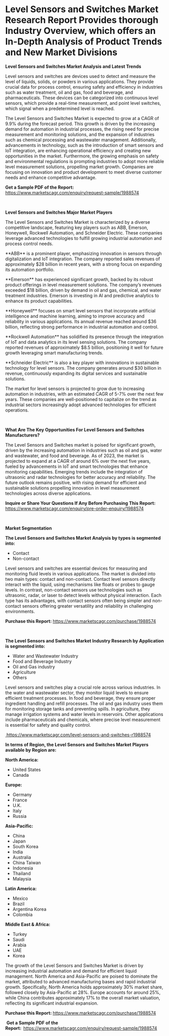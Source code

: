 <p><h1>Level Sensors and Switches Market Research Report Provides thorough Industry Overview, which offers an In-Depth Analysis of Product Trends and New Market Divisions</h1></p><p><strong>Level Sensors and Switches Market Analysis and Latest Trends</strong></p>
<p><p>Level sensors and switches are devices used to detect and measure the level of liquids, solids, or powders in various applications. They provide crucial data for process control, ensuring safety and efficiency in industries such as water treatment, oil and gas, food and beverage, and pharmaceuticals. These devices can be categorized into continuous level sensors, which provide a real-time measurement, and point level switches, which signal when a predetermined level is reached.</p><p>The Level Sensors and Switches Market is expected to grow at a CAGR of 9.9% during the forecast period. This growth is driven by the increasing demand for automation in industrial processes, the rising need for precise measurement and monitoring solutions, and the expansion of industries such as chemical processing and wastewater management. Additionally, advancements in technology, such as the introduction of smart sensors and IoT integration, are enhancing operational efficiency and creating new opportunities in the market. Furthermore, the growing emphasis on safety and environmental regulations is prompting industries to adopt more reliable level measurement solutions, propelling market growth. Companies are focusing on innovation and product development to meet diverse customer needs and enhance competitive advantage.</p></p>
<p><strong>Get a Sample PDF of the Report:&nbsp;</strong> <a href="https://www.marketscagr.com/enquiry/request-sample/1988574?utm_campaign=1879&utm_medium=2&utm_source=Github&utm_content=ia&utm_term=12042025&utm_id=level-sensors-and-switches">https://www.marketscagr.com/enquiry/request-sample/1988574</a></p>
<p>&nbsp;</p>
<p><strong>Level Sensors and Switches Major Market Players</strong></p>
<p><p>The Level Sensors and Switches Market is characterized by a diverse competitive landscape, featuring key players such as ABB, Emerson, Honeywell, Rockwell Automation, and Schneider Electric. These companies leverage advanced technologies to fulfill growing industrial automation and process control needs.</p><p>**ABB** is a prominent player, emphasizing innovation in sensors through digitalization and IoT integration. The company reported sales revenues of approximately $28 billion in recent years, with a strong focus on expanding its automation portfolio.</p><p>**Emerson** has experienced significant growth, backed by its robust product offerings in level measurement solutions. The company’s revenues exceeded $18 billion, driven by demand in oil and gas, chemical, and water treatment industries. Emerson is investing in AI and predictive analytics to enhance its product capabilities.</p><p>**Honeywell** focuses on smart level sensors that incorporate artificial intelligence and machine learning, aiming to improve accuracy and reliability in various applications. Its annual revenue reached around $36 billion, reflecting strong performance in industrial automation and control.</p><p>**Rockwell Automation** has solidified its presence through the integration of IoT and data analytics in its level sensing solutions. The company reported revenues of approximately $8.5 billion, positioning it well for future growth leveraging smart manufacturing trends.</p><p>**Schneider Electric** is also a key player with innovations in sustainable technology for level sensors. The company generates around $30 billion in revenue, continuously expanding its digital services and sustainable solutions.</p><p>The market for level sensors is projected to grow due to increasing automation in industries, with an estimated CAGR of 5-7% over the next few years. These companies are well-positioned to capitalize on the trend as industrial sectors increasingly adopt advanced technologies for efficient operations.</p></p>
<p>&nbsp;</p>
<p><strong>What Are The Key Opportunities For Level Sensors and Switches Manufacturers?</strong></p>
<p><p>The Level Sensors and Switches market is poised for significant growth, driven by the increasing automation in industries such as oil and gas, water and wastewater, and food and beverage. As of 2023, the market is projected to expand at a CAGR of around 6% over the next five years, fueled by advancements in IoT and smart technologies that enhance monitoring capabilities. Emerging trends include the integration of ultrasonic and radar technologies for better accuracy and reliability. The future outlook remains positive, with rising demand for efficient and sustainable solutions propelling innovation in level measurement technologies across diverse applications.</p></p>
<p><strong>Inquire or Share Your Questions If Any Before Purchasing This Report:</strong> <a href="https://www.marketscagr.com/enquiry/pre-order-enquiry/1988574?utm_campaign=1879&utm_medium=2&utm_source=Github&utm_content=ia&utm_term=12042025&utm_id=level-sensors-and-switches">https://www.marketscagr.com/enquiry/pre-order-enquiry/1988574</a></p>
<p>&nbsp;</p>
<p><strong>Market Segmentation</strong></p>
<p><strong>The Level Sensors and Switches Market Analysis by types is segmented into:</strong></p>
<p><ul><li>Contact</li><li>Non-contact</li></ul></p>
<p><p>Level sensors and switches are essential devices for measuring and monitoring fluid levels in various applications. The market is divided into two main types: contact and non-contact. Contact level sensors directly interact with the liquid, using mechanisms like floats or probes to gauge levels. In contrast, non-contact sensors use technologies such as ultrasonic, radar, or laser to detect levels without physical interaction. Each type has its advantages, with contact sensors often being simpler and non-contact sensors offering greater versatility and reliability in challenging environments.</p></p>
<p><strong>Purchase this Report:&nbsp;</strong><a href="https://www.marketscagr.com/purchase/1988574?utm_campaign=1879&utm_medium=2&utm_source=Github&utm_content=ia&utm_term=12042025&utm_id=level-sensors-and-switches">https://www.marketscagr.com/purchase/1988574</a></p>
<p>&nbsp;</p>
<p><strong>The Level Sensors and Switches Market Industry Research by Application is segmented into:</strong></p>
<p><ul><li>Water and Wastewater Industry</li><li>Food and Beverage Industry</li><li>Oil and Gas industry</li><li>Agriculture</li><li>Others</li></ul></p>
<p><p>Level sensors and switches play a crucial role across various industries. In the water and wastewater sector, they monitor liquid levels to ensure efficient treatment processes. In food and beverage, they ensure proper ingredient handling and refill processes. The oil and gas industry uses them for monitoring storage tanks and preventing spills. In agriculture, they manage irrigation systems and water levels in reservoirs. Other applications include pharmaceuticals and chemicals, where precise level measurement is essential for safety and quality control.</p></p>
<p><a href="https://www.marketscagr.com/level-sensors-and-switches-r1988574?utm_campaign=1879&utm_medium=2&utm_source=Github&utm_content=ia&utm_term=12042025&utm_id=level-sensors-and-switches">&nbsp;https://www.marketscagr.com/level-sensors-and-switches-r1988574</a></p>
<p><strong>In terms of Region, the Level Sensors and Switches Market Players available by Region are:</strong></p>
<p>
    <p> <strong> North America: </strong>
        <ul>
            <li>United States</li>
            <li>Canada</li>
        </ul>
        </p> 
    <p> <strong> Europe: </strong>
        <ul>
            <li>Germany</li>
            <li>France</li>
            <li>U.K.</li>
            <li>Italy</li>
            <li>Russia</li>
        </ul>
        </p> 
    <p> <strong> Asia-Pacific: </strong>
        <ul>
            <li>China</li>
            <li>Japan</li>
            <li>South Korea</li>
            <li>India</li>
            <li>Australia</li>
            <li>China Taiwan</li>
            <li>Indonesia</li>
            <li>Thailand</li>
            <li>Malaysia</li>
        </ul>
        </p> 
    <p> <strong> Latin America: </strong>
        <ul>
            <li>Mexico</li>
            <li>Brazil</li>
            <li>Argentina Korea</li>
            <li>Colombia</li>
        </ul>
        </p> 
    <p> <strong> Middle East & Africa: </strong>
        <ul>
            <li>Turkey</li>
            <li>Saudi</li>
            <li>Arabia</li>
            <li>UAE</li>
            <li>Korea</li>
        </ul>
    </p>
    </p>
<p><p>The growth of the Level Sensors and Switches Market is driven by increasing industrial automation and demand for efficient liquid management. North America and Asia-Pacific are poised to dominate the market, attributed to advanced manufacturing bases and rapid industrial growth. Specifically, North America holds approximately 30% market share, followed closely by Asia-Pacific at 28%. Europe accounts for around 25%, while China contributes approximately 17% to the overall market valuation, reflecting its significant industrial expansion.</p></p>
<p><strong>Purchase this Report: </strong><a href="https://www.marketscagr.com/purchase/1988574?utm_campaign=1879&utm_medium=2&utm_source=Github&utm_content=ia&utm_term=12042025&utm_id=level-sensors-and-switches">https://www.marketscagr.com/purchase/1988574</a></p>
<p>&nbsp;<strong>Get a Sample PDF of the Report:&nbsp;&nbsp;</strong><a href="https://www.marketscagr.com/enquiry/request-sample/1988574?utm_campaign=1879&utm_medium=2&utm_source=Github&utm_content=ia&utm_term=12042025&utm_id=level-sensors-and-switches">https://www.marketscagr.com/enquiry/request-sample/1988574</a></p>
<p><strong></strong></p>
<p><p></p><p></p><p></p></p>
